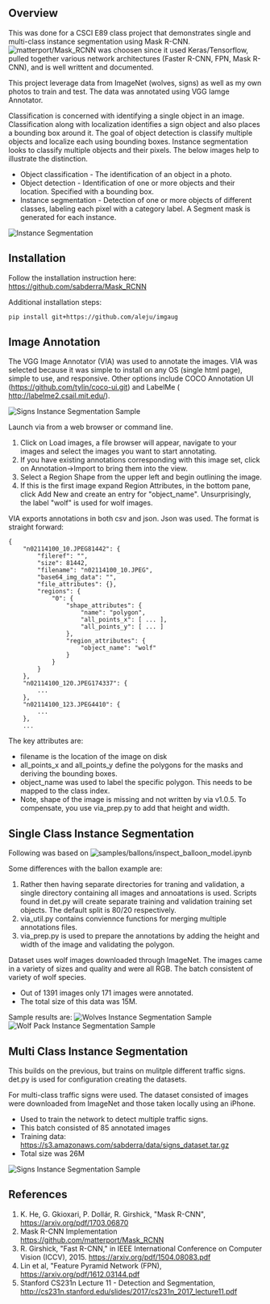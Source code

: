 
## Overview

This was done for a CSCI E89 class project that demonstrates single and multi-class instance segmentation using Mask R-CNN. ![matterport/Mask_RCNN](https://github.com/matterport/Mask_RCNN) was choosen since it used Keras/Tensorflow, pulled together various network architectures (Faster R-CNN, FPN, Mask R-CNN), and is well writtent and documented.

This project leverage data from ImageNet (wolves, signs) as well as my own photos to train and test. The data was annotated using VGG Iamge Annotator.

Classification is concerned with identifying a single object in an image. Classification along with localization identifies a sign object and also places a bounding box around it. The goal of object detection is classify multiple objects and localize each using bounding boxes. Instance segmentation looks to classify multiple objects and their pixels. The below images help to illustrate the distinction. 

* Object classification - The identification of an object in a photo.
* Object detection -  Identification of one or more objects and their location. Specified with a bounding box.
* Instance segmentation - Detection of one or more objects of different classes, labeling each pixel with a category label. A Segment mask is generated for each instance.

![Instance Segmentation](assets/detection_definition.jpg)

## Installation 

Follow the installation instruction here: https://github.com/sabderra/Mask_RCNN

Additional installation steps:

```bash
pip install git+https://github.com/aleju/imgaug
```

## Image Annotation

The VGG Image Annotator (VIA) was used to annotate the images. VIA was selected because it was simple to install on any OS (single html page),  simple to use, and responsive. Other options include  COCO Annotation UI (https://github.com/tylin/coco-ui.git) and LabelMe  (
http://labelme2.csail.mit.edu/).

![Signs Instance Segmentation Sample](assets/via_screenshot.jpg)

Launch via from a web browser or command line. 

1.	Click on Load images, a file browser will appear, navigate to your images and select the images you want to start annotating.
2.	If you have existing annotations corresponding with this image set, click on Annotation->Import to bring them into the view.
3.	Select a Region Shape from the upper left and begin outlining the image.
4.	If this is the first image expand Region Attributes, in the bottom pane, click Add New and create an entry for "object_name". Unsurprisingly, the label "wolf" is used for wolf images. 



VIA exports annotations in both csv and json. Json was used. The format is straight forward:

```
{
    "n02114100_10.JPEG81442": {
        "fileref": "",
        "size": 81442,
        "filename": "n02114100_10.JPEG",
        "base64_img_data": "",
        "file_attributes": {},
        "regions": {
            "0": {
                "shape_attributes": {
                    "name": "polygon",
                    "all_points_x": [ ... ],
                    "all_points_y": [ ... ]
                },
                "region_attributes": {
                    "object_name": "wolf"
                }
            }
        }
    },
    "n02114100_120.JPEG174337": {
        ...
    },
    "n02114100_123.JPEG4410": {
        ...
    },
    ...
```

The key attributes are:
* filename is the location of the image on disk
* all_points_x and all_points_y define the polygons for the masks and deriving the bounding boxes. 
* object_name was used to label the specific polygon. This needs to be mapped to the class index.
* Note, shape of the image is missing and not written by via v1.0.5. To compensate, you use via_prep.py to add that height and width.



## Single Class Instance Segmentation
Following was based on ![samples/ballons/inspect_balloon_model.ipynb]( https://github.com/matterport/Mask_RCNN/blob/master/samples/balloon/inspect_balloon_model.ipynb)

Some differences with the ballon example are:
1. Rather then having separate directories for traning and validation, a single directory containing all images and annoatations is used. Scripts found in det.py will create separate training and validation training set objects. The default split is 80/20 respectively.
2. via_util.py contains conviennce functions for merging multiple annotations files.
3. via_prep.py is used to prepare the annotations by adding the height and width of the image and validating the polygon.

Dataset uses wolf images downloaded through ImageNet. The images came in a variety of sizes and quality and were all RGB. 
The batch consistent of variety of wolf species. 
* Out of 1391 images only 171 images were annotated.
* The total size of this data was 15M.

Sample results are:
![Wolves Instance Segmentation Sample](assets/wolves_detection.jpg)
![Wolf Pack Instance Segmentation Sample](assets/wolfpack_detection.jpg)

## Multi Class Instance Segmentation
This builds on the previous, but trains on mulitple different traffic signs. det.py is used for configuration creating the datasets.

For multi-class traffic signs were used. The dataset consisted of images were downloaded from ImageNet and those taken locally using an iPhone.
* Used to train the network to detect multiple traffic signs. 
* This batch consisted of 85 annotated images
* Training data: https://s3.amazonaws.com/sabderra/data/signs_dataset.tar.gz
* Total size was  26M

![Signs Instance Segmentation Sample](assets/sign_detection.jpg)


## References
1.	K. He, G. Gkioxari, P. Dollár, R. Girshick, "Mask R-CNN", https://arxiv.org/pdf/1703.06870 
2.	Mask R-CNN Implementation https://github.com/matterport/Mask_RCNN
3.	R. Girshick, "Fast R-CNN," in IEEE International Conference on Computer Vision (ICCV), 2015. https://arxiv.org/pdf/1504.08083.pdf
4.	Lin et al, "Feature Pyramid Network (FPN), https://arxiv.org/pdf/1612.03144.pdf 
5.	Stanford CS231n Lecture 11 - Detection and Segmentation, http://cs231n.stanford.edu/slides/2017/cs231n_2017_lecture11.pdf

